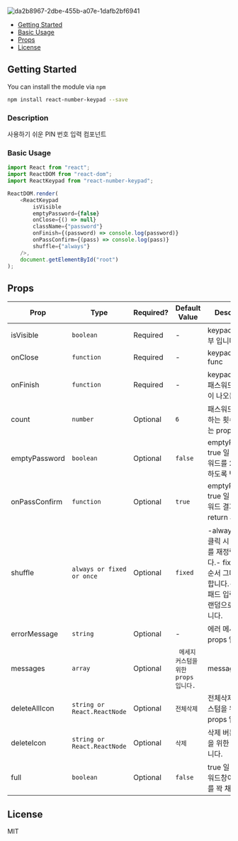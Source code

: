 ![da2b8967-2dbe-455b-a07e-1dafb2bf6941](https://user-images.githubusercontent.com/62181345/149617448-d98c2f8f-3a75-4371-8eca-eca5b3819df1.gif)

* [Getting Started](#getting-started)
* [Basic Usage](#basic-usage)
* [Props](#props)
* [License](#license)

## Getting Started

You can install the module via `npm`

```sh
npm install react-number-keypad --save
```



### Description
사용하기 쉬운 PIN 번호 입력 컴포넌트 

### Basic Usage

```js
import React from "react";
import ReactDOM from "react-dom";
import ReactKeypad from "react-number-keypad";

ReactDOM.render(
    <ReactKeypad
        isVisible
        emptyPassword={false}
        onClose={() => null}
        className={"password"}
        onFinish={(password) => console.log(password)}
        onPassConfirm={(pass) => console.log(pass)}
        shuffle={"always"}
    />,
    document.getElementById("root")
);


```

## Props

| Prop           | Type                        | Required? | Default Value | Description                                       |
| -------------- |-----------------------------| --------- | ------------- |---------------------------------------------------|
| isVisible      | `boolean`                   | Required  | -             | keypad 사용 여부 입니다.                                 |
| onClose        | `function`                  | Required  | -             | keypad close func                                 |
| onFinish       | `function`                  | Required  | -             | keypad 입력 후 패스워드 결과 값이 나오는 func                   |
| count          | `number`                    | Optional  | `6`           | 패스워드를 입력 하는 횟수를 정하는 props 입니다                     |
| emptyPassword  | `boolean`                   | Optional  | `false`       | emptyPassword true 일 경우 패스워드를 2번 입력 하도록 변경        |
| onPassConfirm  | `function`                  | Optional  | `true`        | emptyPassword true 일 경우 패스워드 결과 값이 return 되는 func |
| shuffle        | `always or fixed or once`   | Optional  | `fixed`   | -always 키패드 클릭 시 항상 패드를 재정렬 합니다.- fixed 숫자 순서 그대로 정렬 합니다.- once 키패드 입력 전 한번 랜덤으로 정렬 합니다.                  |
| errorMessage          | `string`                    | Optional  | -             | 에러 메세지 props 입니다.                               |
| messages       | `array`                     | Optional  | ` 메세지 커스텀을 위한 props 입니다.`   | message                                           |
| deleteAllIcon  | `string or React.ReactNode` | Optional  | `전체삭제`   | 전체삭제 버튼 커스텀을 위한 props 입니다.                                             |
| deleteIcon     | `string or React.ReactNode` | Optional  | `삭제`   |삭제 버튼 커스텀을 위한 props 입니다.|
| full     | `boolean`                   | Optional  | `false`   | true 일 경우 패스워드창이 페이지를 꽉 채웁니다.                     |



## License
MIT

